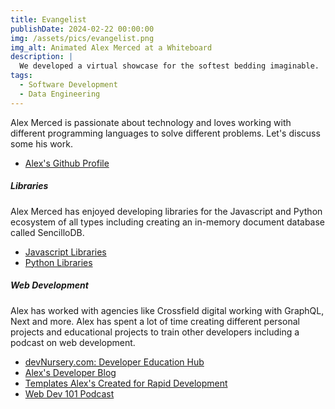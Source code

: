 ```yaml
---
title: Evangelist
publishDate: 2024-02-22 00:00:00
img: /assets/pics/evangelist.png
img_alt: Animated Alex Merced at a Whiteboard
description: |
  We developed a virtual showcase for the softest bedding imaginable.
tags:
  - Software Development
  - Data Engineering
---
```


Alex Merced is passionate about technology and loves working with different programming languages to solve different problems. Let's discuss some his work.

- [Alex's Github Profile](https://www.github.com/alexmercedcoder)

<h5>Libraries</h5>

Alex Merced has enjoyed developing libraries for the Javascript and Python ecosystem of all types including creating an in-memory document database called SencilloDB.

- [Javascript Libraries](https://www.npmjs.com/~alexmerced)
- [Python Libraries](https://pypi.org/user/alexmerced/)

<h5>Web Development</h5>

Alex has worked with agencies like Crossfield digital working with GraphQL, Next and more. Alex has spent a lot of time creating different personal projects and educational projects to train other developers including a podcast on web development.

- [devNursery.com: Developer Education Hub](https://main.devnursery.com/)
- [Alex's Developer Blog](https://tuts.alexmercedcoder.dev/)
- [Templates Alex's Created for Rapid Development](https://github.com/Alex-Merced-Templates)
- [Web Dev 101 Podcast]()
